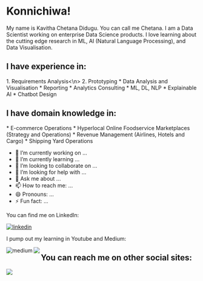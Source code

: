 <h1>Konnichiwa! </h1>
My name is Kavitha Chetana Didugu. You can call me Chetana.
I am a Data Scientist working on enterprise Data Science products. I love learning about the cutting edge research in ML, AI (Natural Language Processing), and Data Visualisation. 

<h2>I have experience in:</h2>
1. Requirements Analysis<\n>
2. Prototyping
* Data Analysis and Visualisation
* Reporting
* Analytics Consulting
* ML, DL, NLP
* Explainable AI
* Chatbot Design

<h2>I have domain knowledge in:</h2>
* E-commerce Operations
* Hyperlocal Online Foodservice Marketplaces (Strategy and Operations)
* Revenue Management (Airlines, Hotels and Cargo)
* Shipping Yard Operations

<!--
**kavithacd/kavithacd** is a ✨ _special_ ✨ repository because its `README.md` (this file) appears on your GitHub profile.-->
- 🔭 I’m currently working on ...
- 🌱 I’m currently learning ...
- 👯 I’m looking to collaborate on ...
- 🤔 I’m looking for help with ...
- 💬 Ask me about ...
- 📫 How to reach me: ...
- 😄 Pronouns: ...
- ⚡ Fun fact: ...

You can find me on LinkedIn:
<p> </p>
<a href="https://www.linkedin.com/in/kavitha-chetana-didugu/"><img alt="linkedin" src="https://img.shields.io/badge/linkedin-%230077B5.svg?&style=for-the-badge&logo=linkedin&logoColor=white" /></a>

I pump out my learning in Youtube and Medium:
<p> </p>
<a href="https://cervio.medium.com/"><img align="left" alt="medium" src="https://img.shields.io/badge/medium-%2312100E.svg?&style=for-the-badge&logo=medium&logoColor=white" /></a>
<a href="https://www.youtube.com/channel/UCzFH_iBeTYi-kYpArG9pGtw?view_as=subscriber"><img align="left" src="https://img.shields.io/badge/youtube-%23FF0000.svg?&style=for-the-badge&logo=youtube&logoColor=white" /></a>

<h2>You can reach me on other social sites:</h2>
<p> </p>
<a href="https://www.instagram.com/what.i.did.before.i.died/?hl=en"><img align = "left" src="https://img.shields.io/badge/instagram-%23E4405F.svg?&style=for-the-badge&logo=instagram&logoColor=white"/></a>
